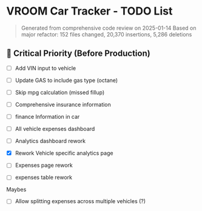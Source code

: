 # VROOM Car Tracker - TODO List

> Generated from comprehensive code review on 2025-01-14
> Based on major refactor: 152 files changed, 20,370 insertions, 5,286 deletions

## 🚨 Critical Priority (Before Production)

- [ ] Add VIN input to vehicle
- [ ] Update GAS to include gas type (octane)
- [ ] Skip mpg calculation (missed fillup) 
- [ ] Comprehensive insurance information
- [ ] finance Information in car
- [ ] All vehicle expenses dashboard
- [ ] Analytics dashboard rework
- [x] Rework Vehicle specific analytics page
- [ ] Expenses page rework
- [ ] expenses table rework


Maybes
- [ ] Allow splitting expenses across multiple vehicles (?)
